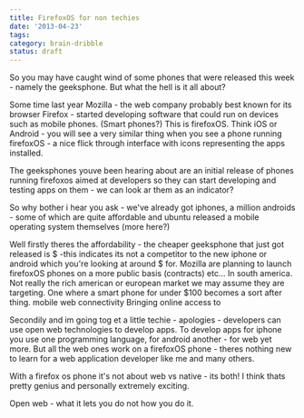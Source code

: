 ```yaml
---
title: FirefoxOS for non techies
date: '2013-04-23'
tags:
category: brain-dribble
status: draft
---
```


So you may have caught wind of some phones that were released this week - namely the geeksphone. But what the hell is it all about?

Some time last year Mozilla - the web company probably best known for its browser Firefox - started developing software that could run on devices such as mobile phones. (Smart phones?) This is firefoxOS. Think iOS or Android - you will see a very similar thing when you see a phone running firefoxOS - a nice flick through interface with icons representing the apps installed.

The geeksphones youve been hearing about are an initial release of phones running firefoxos aimed at developers so they can start developing and testing apps on them - we can look ar them as an indicator?

So why bother i hear you ask - we've already got iphones, a million androids - some of which are quite affordable and ubuntu released a mobile operating system themselves (more here?)

Well firstly theres the affordability - the cheaper geeksphone that just got released is $ -this indicates its not a competitor to the new iphone or android which you're looking at around $ for. Mozilla are planning to launch firefoxOS phones on a more public basis (contracts) etc... In south america. Not really the rich american or european market we may assume they are targeting. One where a smart phone for under $100 becomes a sort after thing.
mobile web connectivity
Bringing online access to 

Secondily and im going tog et a little techie - apologies - developers can use open web technologies to develop apps. To develop apps for iphone you use one programming language, for android another - for web yet more. But all the web ones work on a firefoxOS phone - theres nothing new to learn for a web application developer like me and many others.

With a firefox os phone it's not about web vs native - its both! I think thats pretty genius and personally extremely exciting.

Open web - what it lets you do not how you do it.
